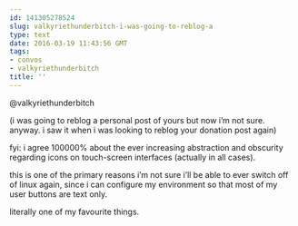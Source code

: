 ```yaml
---
id: 141305278524
slug: valkyriethunderbitch-i-was-going-to-reblog-a
type: text
date: 2016-03-19 11:43:56 GMT
tags:
- convos
- valkyriethunderbitch
title: ''
---
```

<p>@valkyriethunderbitch</p><p>(i was going to reblog a personal post of yours but now i’m not sure. anyway. i saw it when i was looking to reblog your donation post again)</p><p>fyi: i agree 100000% about the ever increasing abstraction and obscurity regarding icons on touch-screen interfaces (actually in all cases).</p><p>this is one of the primary reasons i’m not sure i’ll be able to ever switch off of linux again, since i can configure my environment so that most of my user buttons are text only.</p><p>literally one of my favourite things.</p>